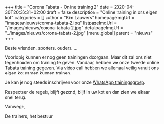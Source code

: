 +++
title = "Corona Tabata - Online training 2"
date = 2020-04-30T20:36:31+02:00
draft = false
description = "Online training in ons eigen kot"
categories = []
author = "Kim Lauwers"
homepageImgUrl = "images/nieuws/corona-tabata-2.jpg"
listpageImgUrl = "/images/nieuws/corona-tabata-2.jpg"
detailpageImgUrl = "../images/nieuws/corona-tabata-2.jpg"
[menu.global]
    parent = "nieuws"
+++

Beste vrienden, sporters, ouders, ...
 
Voorlopig kunnen er nog geen trainingen doorgaan.
Maar dit zal ons niet tegenhouden om training te geven. Vandaag hebben we onze tweede online Tabata training gegeven.
Via video call hebben we allemaal veilig vanuit ons eigen kot samen kunnen trainen.

Je kan je nog steeds inschrijven voor onze [WhatsApp trainingsgroep](https://www.jujitsukeerbergen.be/nieuws/2020/04/16/corona-april---geen-training/).



Respecteer de regels, blijft gezond, blijf in uw kot en dan zien we elkaar snel terug.


Vanwege,

De trainers, het bestuur